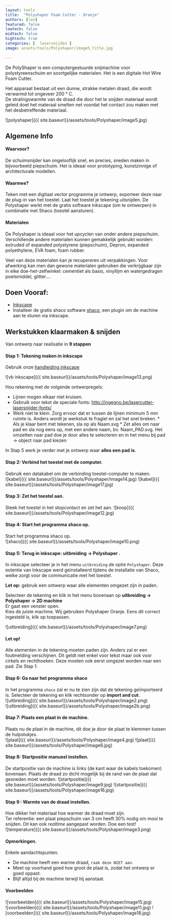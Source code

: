 ```yaml
---
layout: tools 
title:  "Polyshaper Foam Cutter - Oranje"
authors: [len]
featured: false
lowtech: false
midtech: false
hightech: true
categories: [  lasersnijden ]
image: assets/tools/Polyshaper/image5_title.jpg
    
---
```


De PolyShaper is een computergestuurde snijmachine voor polystyreenschuim en soortgelijke materialen. Het is een digitale Hot Wire Foam Cutter. 

Het apparaat bestaat uit een dunne, strakke metalen draad, die wordt verwarmd tot ongeveer 200 ° C.  
De stralingswarmte van de draad die door het te snijden materiaal wordt geleid doet het materaal smelten net voordat het contact zou maken met het desbetreffende materiaal. 

![polyshaper]({{ site.baseurl}}/assets/tools/Polyshaper/image5.jpg)

## Algemene Info
#### Waarvoor? 
De schuimsnijder kan ongelooflijk snel, en precies, sneden maken in bijvoorbeeld piepschuim. Het is ideaal voor prototyping, kunstzinnige of architecturale modellen. 

#### Waarmee? 
Teken met een digitaal vector programma je ontwerp, exporteer deze naar de plug-in van het toestel. Laat het toestel je tekening uitsnijden. 
De Polyshaper werkt met de gratis software Inkscape (om te ontwerpen) in combinatie met Shaco (toestel aansturen). 

#### Materialen
De Polyshaper is ideaal voor het upcyclen van onder andere piepschuim. Verschillende andere materialen kunnen gemakkelijk gebruikt worden: extruded of expanded polystyrene (piepschuim), Depron, expanded polyethylene, EVA foam, foam rubber.

Veel van deze materialen kan je recupereren uit verpakkingen. 
Voor afwerking kan men dan gewone materialen gebruiken die verkrijgbaar zijn in elke doe-het-zelfwinkel: cementiet als basis, vinyllijm en watergedragen poetsmiddel, glitter....

## Doen Vooraf: 

* [Inkscape](https://inkscape.org/)
* Installeer de gratis shaco software [shaco](https://www.polyshaper.eu/risorse.html), een plugin om de machine aan te sturen via inkscape.


## Werkstukken klaarmaken & snijden

Van ontwerp naar realisatie in **9 stappen**

#### Stap 1: Tekening maken in inkscape

Gebruik onze [handleiding inkscape](http://maakbib.be/tools/Inkscape/)

![vb inkscape]({{ site.baseurl}}/assets/tools/Polyshaper/image13.png)

Hou rekening met de volgende ontwerpregels: 
   * Lijnen mogen elkaar niet kruisen. 
   * Gebruik voor tekst de speciale fonts: http://ingegno.be/lasercutter-lasersnijder-fonts/
   * Werk niet te klein. 
Zorg ervoor dat er tussen de lijnen minimum 5 mm ruimte is. Anders wordt je werkstuk te fragiel en zal het snel breken.
    * Als je klaar bent met tekenen, sla op als Naam.svg
    * Zet alles om naar pad en sla nog eens op, met een andere naam, bv. Naam_PAD.svg. 
Het omzetten naar pad doe je door alles te selecteren en in het menu bij pad → object naar pad kiezen


In Stap 5 werk je verder met je ontwerp waar **alles een pad is**. 
 
#### Stap 2:  Verbind het toestel met de computer. 

Gebruik een datakabel om de verbinding toestel-computer te maken.  
![kabel]({{ site.baseurl}}/assets/tools/Polyshaper/image14.jpg)  ![kabel]({{ site.baseurl}}/assets/tools/Polyshaper/image17.jpg)  


#### Stap 3: Zet het toestel aan. 
Steek het toestel in het stopcontact en zet het aan. 
![knop]({{ site.baseurl}}/assets/tools/Polyshaper/image12.jpg)

#### Stap 4: Start het programma shaco op. 
Start het programma shaco op.  
![shaco]({{ site.baseurl}}/assets/tools/Polyshaper/image10.png)

#### Stap 5: Terug in inkscape: uitbreiding → Polyshaper .  
In inkscape selecteer je in het menu `uitbreiding` de optie `Polyshaper`. Deze extentie van Inkscape werd geïnstalleerd tijdens de installatie van Shaco, welke zorgt voor de communicatie met het toestel. 
 

**Let op:** gebruik een ontwerp waar alle elementen omgezet zijn in paden.  

Selecteer de tekening en klik in het menu bovenaan op **uitbreiding → Polyshaper → 2D machine**  
Er gaat een venster open.  
Kies de juiste machine. Wij gebruiken Polyshaper Oranje. Eens dit correct ingesteld is, klik op toepassen.  

![uitbreiding]({{ site.baseurl}}/assets/tools/Polyshaper/image7.png)  

#### Let op! 
Alle elementen in de tekening moeten paden zijn. Anders zal er een foutmelding verschijnen. Dit geldt niet enkel voor tekst maar ook voor cirkels en rechthoeken. Deze moeten ook eerst omgezet worden naar een pad.  Zie Stap 1.

#### Stap 6: Ga naar het programma shaco
In het programma `shaco` zal er nu te zien zijn dat de tekening geïmporteerd is. Selecteer de tekening en klik rechtsonder op **import and cut**.  
![uitbreiding]({{ site.baseurl}}/assets/tools/Polyshaper/image2.png)  
![uitbreiding]({{ site.baseurl}}/assets/tools/Polyshaper/image2b.png) 
 
#### Stap 7: Plaats een plaat in de machine. 
Plaats nu de plaat in de machine, dit doe je door de plaat te klemmen tussen de hulpstukjes.  
![plaat]({{ site.baseurl}}/assets/tools/Polyshaper/image4.jpg) ![plaat]({{ site.baseurl}}/assets/tools/Polyshaper/image6.jpg) 

#### Stap 8: Startpositie manueel instellen.
De startpositie van de machine is links (de kant waar de kabels toekomen)  bovenaan. Plaats de draad zo dicht mogelijk bij de rand van de plaat dat gesneden moet worden. 
![startpositie]({{ site.baseurl}}/assets/tools/Polyshaper/image9.jpg)  ![startpositie]({{ site.baseurl}}/assets/tools/Polyshaper/image16.jpg) 

#### Stap 9 : Warmte van de draad instellen. 
Hoe dikker het materiaal hoe warmer de draad moet zijn.  
Ter referentie: een plaat piepschuim van 3 cm heeft 30% nodig om mooi te snijden. 
Dit kan ook *realtime* aangepast worden. 
Doe een test!  
![temperature]({{ site.baseurl}}/assets/tools/Polyshaper/image3.png)

#### Opmerkingen. 
Enkele aandachtspunten.  

* De machine heeft een warme draad, `raak deze NIET aan`.  
* Meet op voorhand goed hoe groot de plaat is, zodat het ontwerp er goed oppast.   
* Blijf altijd bij de machine terwijl hij aanstaat.

#### Voorbeelden 
![voorbeelden]({{ site.baseurl}}/assets/tools/Polyshaper/image15.jpg)  
![voorbeelden]({{ site.baseurl}}/assets/tools/Polyshaper/image11.jpg) ![voorbeelden]({{ site.baseurl}}/assets/tools/Polyshaper/image18.jpg)

